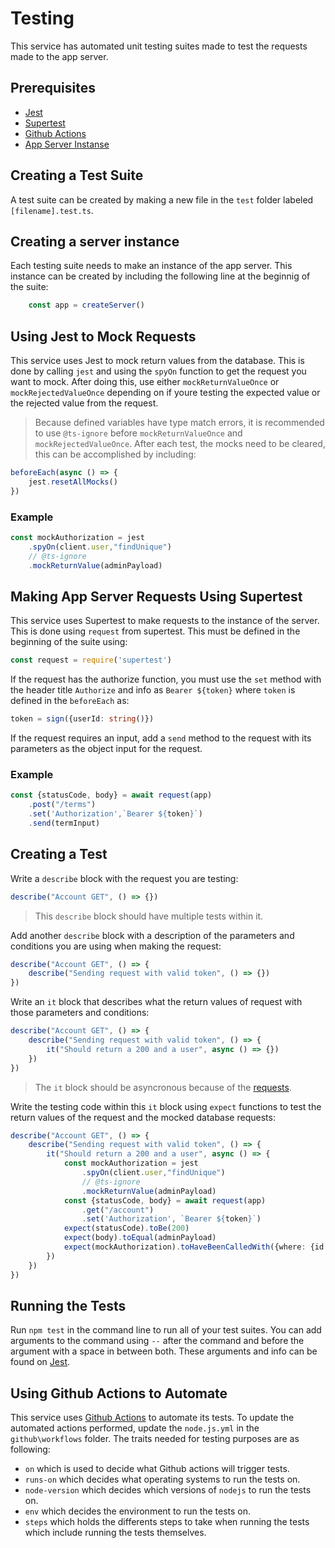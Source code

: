 # Testing

This service has automated unit testing suites made to test the requests made to the app server.

## Prerequisites
- [Jest](https://jestjs.io/)
- [Supertest](https://www.npmjs.com/package/supertest)
- [Github Actions](https://github.com/en/actions)
- [App Server Instanse](#creating-a-server-instance)

## Creating a Test Suite
A test suite can be created by making a new file in the `test` folder labeled `[filename].test.ts`.

## Creating a server instance
Each testing suite needs to make an instance of the app server.
This instance can be created by including the following line at the beginnig of the suite: 
```ts
    const app = createServer()
```

## Using Jest to Mock Requests
This service uses Jest to mock return values from the database. This is done by calling `jest` and using the `spyOn` function to get the request you want to mock. After doing this, use either `mockReturnValueOnce` or `mockRejectedValueOnce` depending on if youre testing the expected value or the rejected value from the request.
>Because defined variables have type match errors, it is recommended to use `@ts-ignore` before `mockReturnValueOnce` and `mockRejectedValueOnce`.
After each test, the mocks need to be cleared, this can be accomplished by including:
```ts
beforeEach(async () => {
    jest.resetAllMocks()
})
```
### Example
```ts
const mockAuthorization = jest
    .spyOn(client.user,"findUnique")
    // @ts-ignore
    .mockReturnValue(adminPayload)
```

## Making App Server Requests Using Supertest
This service uses Supertest to make requests to the instance of the server. This is done using `request` from supertest. This must be defined in the beginning of the suite using:
```ts
const request = require('supertest')
```
If the request has the authorize function, you must use the `set` method with the header title `Authorize` and info as `Bearer ${token}` where `token` is defined in the `beforeEach` as:
```ts
token = sign({userId: string()})
```
If the request requires an input, add a `send` method to the request with its parameters as the object input for the request.
### Example
```ts
const {statusCode, body} = await request(app)
    .post("/terms")
    .set('Authorization',`Bearer ${token}`)
    .send(termInput)
```

## Creating a Test
Write a `describe` block with the request you are testing:
```ts
describe("Account GET", () => {})
```
>This `describe` block should have multiple tests within it.

Add another `describe` block with a description of the parameters and conditions you are using when making the request:
```ts
describe("Account GET", () => {
    describe("Sending request with valid token", () => {})
})
```
Write an `it` block that describes what the return values of request with those parameters and conditions:
```ts
describe("Account GET", () => {
    describe("Sending request with valid token", () => {
        it("Should return a 200 and a user", async () => {})
    })
})
```
>The `it` block should be asyncronous because of the [requests](#making-app-server-requests-using-supertest).

Write the testing code within this `it` block using `expect` functions to test the return values of the request and the mocked database requests:
```ts
describe("Account GET", () => {
    describe("Sending request with valid token", () => {
        it("Should return a 200 and a user", async () => {
            const mockAuthorization = jest
                .spyOn(client.user,"findUnique")
                // @ts-ignore
                .mockReturnValue(adminPayload)
            const {statusCode, body} = await request(app)
                .get("/account")
                .set('Authorization', `Bearer ${token}`)
            expect(statusCode).toBe(200)
            expect(body).toEqual(adminPayload)
            expect(mockAuthorization).toHaveBeenCalledWith({where: {id: parse(token).userId}})
        })
    })
})
```

## Running the Tests
Run `npm test` in the command line to run all of your test suites. You can add arguments to the command using `--` after the command and before the argument with a space in between both. These arguments and info can be found on [Jest](https://jestjs.io/docs/cli).

## Using Github Actions to Automate
This service uses [Github Actions](https://docs.github.com/en/actions) to automate its tests. To update the automated actions performed, update the `node.js.yml` in the `github\workflows` folder. The traits needed for testing purposes are as following:
- `on` which is used to decide what Github actions will trigger tests.
- `runs-on` which decides what operating systems to run the tests on.
- `node-version` which decides which versions of `nodejs` to run the tests on.
- `env` which decides the environment to run the tests on.
- `steps` which holds the differents steps to take when running the tests which include running the tests themselves.